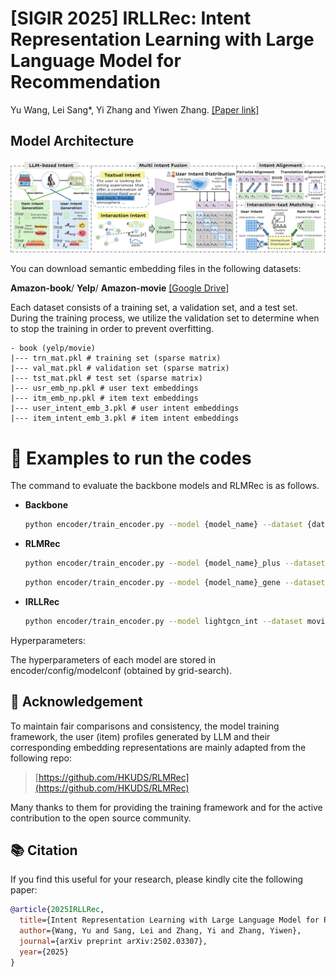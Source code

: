# [SIGIR 2025] IRLLRec: Intent Representation Learning with Large Language Model for Recommendation
Yu Wang, Lei Sang*, Yi Zhang and Yiwen Zhang. [[Paper link]](https://arxiv.org/abs/2502.03307)

## Model Architecture
<img src='model.png' />

You can download semantic embedding files in the following datasets:

**Amazon-book**/ **Yelp**/ **Amazon-movie** [[Google Drive]](https://drive.google.com/file/d/18gt8SNI2gpTJE5pshZ69Cy_EnqLrpY1X/view)

Each dataset consists of a training set, a validation set, and a test set. During the training process, we utilize the validation set to determine when to stop the training in order to prevent overfitting.

```plaintext
- book (yelp/movie)
|--- trn_mat.pkl # training set (sparse matrix)
|--- val_mat.pkl # validation set (sparse matrix)
|--- tst_mat.pkl # test set (sparse matrix)
|--- usr_emb_np.pkl # user text embeddings
|--- itm_emb_np.pkl # item text embeddings
|--- user_intent_emb_3.pkl # user intent embeddings
|--- item_intent_emb_3.pkl # item intent embeddings
```

# 🚀 Examples to run the codes

The command to evaluate the backbone models and RLMRec is as follows.

- **Backbone**
  ```bash
  python encoder/train_encoder.py --model {model_name} --dataset {dataset} --cuda 0

- **RLMRec**
  ```bash
  python encoder/train_encoder.py --model {model_name}_plus --dataset {dataset} --cuda 0
  ```
  ```bash
  python encoder/train_encoder.py --model {model_name}_gene --dataset {dataset} --cuda 0

- **IRLLRec**
  ```bash
  python encoder/train_encoder.py --model lightgcn_int --dataset movie --cuda 0

Hyperparameters:

The hyperparameters of each model are stored in encoder/config/modelconf (obtained by grid-search).

## 📝 Acknowledgement

To maintain fair comparisons and consistency, the model training framework, the user (item) profiles generated by LLM and their corresponding embedding representations are mainly adapted from the following repo:

> [https://github.com/HKUDS/RLMRec](https://github.com/HKUDS/RLMRec)

Many thanks to them for providing the training framework and for the active contribution to the open source community.


## 📚 Citation

If you find this useful for your research, please kindly cite the following paper:

```bibtex
@article{2025IRLLRec,
  title={Intent Representation Learning with Large Language Model for Recommendation},
  author={Wang, Yu and Sang, Lei and Zhang, Yi and Zhang, Yiwen},
  journal={arXiv preprint arXiv:2502.03307},
  year={2025}
}


